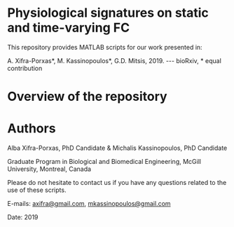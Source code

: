 # Physiological signatures on static and time-varying FC

This repository provides MATLAB scripts for our work presented in:

A. Xifra-Porxas*, M. Kassinopoulos*, G.D. Mitsis, 2019. --- bioRxiv, * equal contribution


# Overview of the repository

# Authors
Alba Xifra-Porxas, PhD Candidate & Michalis Kassinopoulos, PhD Candidate

Graduate Program in Biological and Biomedical Engineering, McGill University, Montreal, Canada

Please do not hesitate to contact us if you have any questions related to the use of these scripts.

E-mails: axifra@gmail.com, mkassinopoulos@gmail.com

Date: 2019
